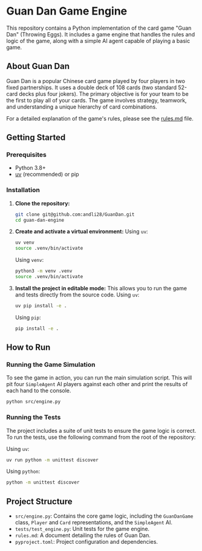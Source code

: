 # Guan Dan Game Engine

This repository contains a Python implementation of the card game "Guan Dan" (Throwing Eggs). It includes a game engine that handles the rules and logic of the game, along with a simple AI agent capable of playing a basic game.

## About Guan Dan

Guan Dan is a popular Chinese card game played by four players in two fixed partnerships. It uses a double deck of 108 cards (two standard 52-card decks plus four jokers). The primary objective is for your team to be the first to play all of your cards. The game involves strategy, teamwork, and understanding a unique hierarchy of card combinations.

For a detailed explanation of the game's rules, please see the [rules.md](rules.md) file.

## Getting Started

### Prerequisites

- Python 3.8+
- [uv](https://github.com/astral-sh/uv) (recommended) or pip

### Installation

1.  **Clone the repository:**
    ```bash
    git clone git@github.com:andli28/GuanDan.git
    cd guan-dan-engine
    ```

2.  **Create and activate a virtual environment:**
    Using `uv`:
    ```bash
    uv venv
    source .venv/bin/activate
    ```
    Using `venv`:
    ```bash
    python3 -m venv .venv
    source .venv/bin/activate
    ```

3.  **Install the project in editable mode:**
    This allows you to run the game and tests directly from the source code.
    Using `uv`:
    ```bash
    uv pip install -e .
    ```
    Using `pip`:
    ```bash
    pip install -e .
    ```

## How to Run

### Running the Game Simulation

To see the game in action, you can run the main simulation script. This will pit four `SimpleAgent` AI players against each other and print the results of each hand to the console.

```bash
python src/engine.py
```

### Running the Tests

The project includes a suite of unit tests to ensure the game logic is correct. To run the tests, use the following command from the root of the repository:

Using `uv`:
```bash
uv run python -m unittest discover
```

Using `python`:
```bash
python -m unittest discover
```

## Project Structure

-   `src/engine.py`: Contains the core game logic, including the `GuanDanGame` class, `Player` and `Card` representations, and the `SimpleAgent` AI.
-   `tests/test_engine.py`: Unit tests for the game engine.
-   `rules.md`: A document detailing the rules of Guan Dan.
-   `pyproject.toml`: Project configuration and dependencies.